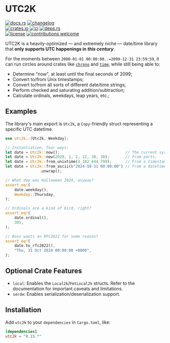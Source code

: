 # UTC2K

[![docs.rs](https://img.shields.io/docsrs/utc2k.svg?style=flat-square&label=docs.rs)](https://docs.rs/utc2k/)
[![changelog](https://img.shields.io/crates/v/utc2k.svg?style=flat-square&label=changelog&color=9b59b6)](https://github.com/Blobfolio/utc2k/blob/master/CHANGELOG.md)<br>
[![crates.io](https://img.shields.io/crates/v/utc2k.svg?style=flat-square&label=crates.io)](https://crates.io/crates/utc2k)
[![ci](https://img.shields.io/github/actions/workflow/status/Blobfolio/utc2k/ci.yaml?style=flat-square&label=ci)](https://github.com/Blobfolio/utc2k/actions)
[![deps.rs](https://deps.rs/crate/utc2k/latest/status.svg?style=flat-square&label=deps.rs)](https://deps.rs/crate/utc2k/)<br>
[![license](https://img.shields.io/badge/license-wtfpl-ff1493?style=flat-square)](https://en.wikipedia.org/wiki/WTFPL)
[![contributions welcome](https://img.shields.io/badge/PRs-welcome-brightgreen.svg?style=flat-square&label=contributions)](https://github.com/Blobfolio/utc2k/issues)

UTC2K is a heavily-optimized — and extremely niche — date/time library that **only supports UTC happenings in _this century_**.

For the moments between `2000-01-01 00:00:00..=2099-12-31 23:59:59`, it can run circles around crates like [`chrono`](https://crates.io/crates/chrono) and [`time`](https://crates.io/crates/time), while still being able to:

* Determine "now", at least until the final seconds of 2099;
* Convert to/from Unix timestamps;
* Convert to/from all sorts of different date/time strings;
* Perform checked and saturating addition/subtraction;
* Calculate ordinals, weekdays, leap years, etc.;



## Examples

The library's main export is `Utc2k`, a `Copy`-friendly struct representing a specific UTC datetime.

```rust
use utc2k::{Utc2k, Weekday};

// Instantiation, four ways:
let date = Utc2k::now();                             // The current system time.
let date = Utc2k::new(2020, 1, 2, 12, 30, 30);       // From parts.
let date = Utc2k::from_unixtime(4_102_444_799);      // From a timestamp.
let date = Utc2k::from_ascii(b"2024-10-31 00:00:00") // From a datetime string.
               .unwrap();

// What day was Halloween 2024, anyway?
assert_eq!(
    date.weekday(),
    Weekday::Thursday,
);

// Ordinals are a kind of bird, right?
assert_eq!(
    date.ordinal(),
    305,
);

// Boss wants an RFC2822 for some reason?
assert_eq!(
    date.to_rfc2822(),
    "Thu, 31 Oct 2024 00:00:00 +0000",
);
```



## Optional Crate Features

* `local`: Enables the `Local2k`/`FmtLocal2k` structs. Refer to the documentation for important caveats and limitations.
* `serde`: Enables serialization/deserialization support.



## Installation

Add `utc2k` to your `dependencies` in `Cargo.toml`, like:

```toml
[dependencies]
utc2k = "0.15.*"
```
